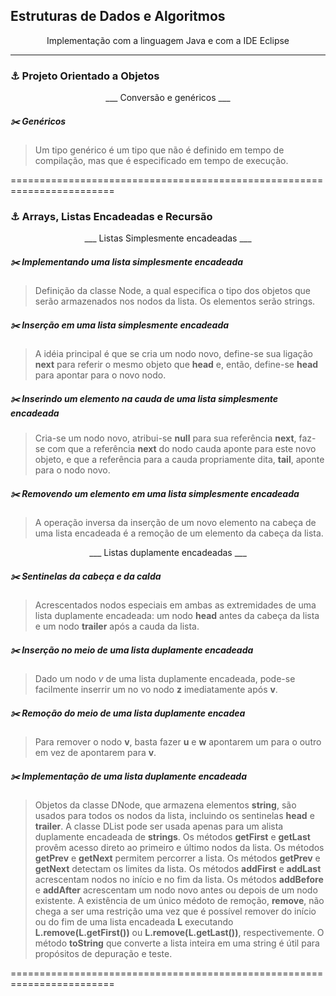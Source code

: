 ## Estruturas de Dados e Algoritmos

<p align="center">Implementação com a linguagem Java e com a IDE Eclipse</p>

------------------------------------------------------------------------

### :anchor: Projeto Orientado a Objetos

<p align="center">  ___ Conversão e genéricos ___  </p>

##### :scissors: Genéricos 

> Um tipo genérico é um tipo que não é definido em tempo de compilação, mas que é especificado em tempo de execução.


========================================================================


### :anchor: Arrays, Listas Encadeadas e Recursão

<p align="center">  ___ Listas Simplesmente encadeadas ___  </p>

##### :scissors: Implementando uma lista simplesmente encadeada 

> Definição da classe Node, a qual especifica o tipo dos objetos que serão armazenados nos nodos da lista. Os elementos serão strings.

##### :scissors: Inserção em uma lista simplesmente encadeada

> A idéia principal é que se cria um nodo novo, define-se sua ligação **next** para referir o mesmo objeto que **head** e, então, define-se **head** para apontar para o novo nodo.

##### :scissors: Inserindo um elemento na cauda de uma lista simplesmente encadeada

> Cria-se um nodo novo, atribui-se **null** para sua referência **next**, faz-se com que a referência **next** do nodo cauda aponte para este novo objeto, e que a referência para a cauda propriamente dita, **tail**, aponte para o nodo novo.

##### :scissors: Removendo um elemento em uma lista simplesmente encadeada

> A operação inversa da inserção de um novo elemento na cabeça de uma lista encadeada é a remoção de um elemento da cabeça da lista.

<p align="center">  ___ Listas duplamente encadeadas ___  </p>

##### :scissors: Sentinelas da cabeça e da calda 

> Acrescentados nodos especiais em ambas as extremidades de uma lista duplamente encadeada: um nodo **head** antes da cabeça da lista e um nodo **trailer** após a cauda da lista.

##### :scissors: Inserção no meio de uma lista duplamente encadeada

> Dado um nodo _v_ de uma lista duplamente encadeada, pode-se facilmente inserrir um no vo nodo **z** imediatamente após **v**.

##### :scissors: Remoção do meio de uma lista duplamente encadea

> Para remover o nodo **v**, basta fazer **u** e **w** apontarem um para o outro em vez de apontarem para **v**. 

##### :scissors: Implementação de uma lista duplamente encadeada

> Objetos da classe DNode, que armazena elementos **string**, são usados para todos os nodos da lista, incluindo os sentinelas **head** e **trailer**. A classe DList pode ser usada apenas para um alista duplamente encadeada de **strings**. Os métodos **getFirst** e **getLast** provêm acesso direto ao primeiro e último nodos da lista. Os métodos **getPrev** e **getNext** permitem percorrer a lista. Os métodos **getPrev** e **getNext** detectam os limites da lista. Os métodos **addFirst** e **addLast** acrescentam nodos no início e no fim da lista. Os métodos **addBefore** e **addAfter** acrescentam um nodo novo antes ou depois de um nodo existente. A existência de um único médoto de remoção, **remove**, não chega a ser uma restrição uma vez que é possível remover do início ou do fim de uma lista encadeada **L** executando **L.remove(L.getFirst())** ou  **L.remove(L.getLast())**, respectivemente. O método **toString** que converte a lista inteira em uma string é útil para propósitos de depuração e teste.

========================================================================




